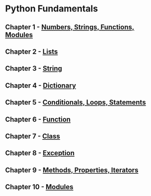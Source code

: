 # Python Fundamentals

## Chapter 1 - [Numbers, Strings, Functions, Modules](https://github.com/weslleysk/Python/blob/master/ch1.py)
## Chapter 2 - [Lists](https://github.com/weslleysk/Python/blob/master/ch2.py)
## Chapter 3 - [String](https://github.com/weslleysk/Python/blob/master/ch3.py)
## Chapter 4 - [Dictionary](https://github.com/weslleysk/Python/blob/master/ch4.py)
## Chapter 5 - [Conditionals, Loops, Statements](https://github.com/weslleysk/Python/blob/master/ch5.py)
## Chapter 6 - [Function](https://github.com/weslleysk/Python/blob/master/ch6.py)
## Chapter 7 - [Class](https://github.com/weslleysk/Python/blob/master/ch7.py)
## Chapter 8 - [Exception](https://github.com/weslleysk/Python/blob/master/ch8.py)
## Chapter 9 - [Methods, Properties, Iterators](https://github.com/weslleysk/Python/blob/master/ch9.py)
## Chapter 10 - [Modules](https://github.com/weslleysk/Python/blob/master/ch10.py)